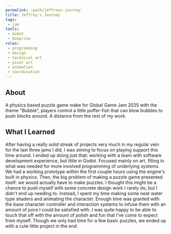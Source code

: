 ```yaml
---
permalink: :path/jeffreys-journey
title: Jeffrey's Journey
tags:
 - jam
tools:
 - Godot
 - Aseprite
roles:
 - programming
 - design
 - technical art
 - pixel art
 - animation
 - coordination
---
```


## About
A physics based puzzle game make for Global Game Jam 2025 with the theme "Bubble", players control a little puffer-fish that can blow bubbles to push blocks around. A distance from the rest of my work.

## What I Learned
After having a really solid streak of projects very much in my regular vein for the last three jams I did, I was aiming to focus on playing support this time around. I ended up doing just that: working with a team with software development experience, but little in Godot. Focused mainly on art, filling in what was needed for more involved programming of underlying systems. We had a working prototype within the first couple hours using the engine's built in physics. Then, the big problem of making a puzzle game presented itself: we would actually have to make puzzles. I thought this might be a chance to push myself with some concrete design work I rarely do, but I didn't end up needing to. Instead, I spent my time making some neat water type shaders and animating the character. Enough time was granted with the base character controller and interaction systems to infuse them with an amount of juice I could be satisfied with. I was quite happy to be able to touch that off with the amount of polish and fun that I've come to expect from myself. Though we only had time for a few basic puzzles, we ended up with a cute little project in the end.